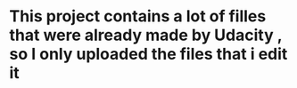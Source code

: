 # This project contains a lot of filles that were already made by Udacity , so I only uploaded the files that i edit it  
